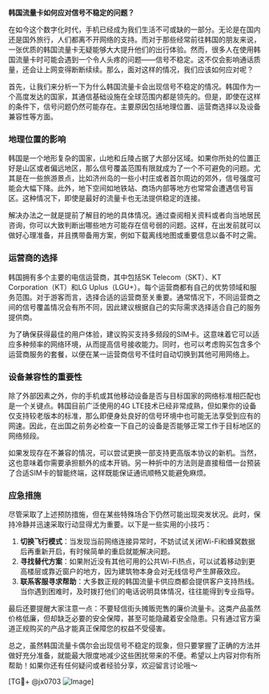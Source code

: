 **韩国流量卡如何应对信号不稳定的问题？**

在如今这个数字化时代，手机已经成为我们生活不可或缺的一部分。无论是在国内还是国外旅行，人们都离不开网络的支持。而对于那些经常前往韩国的朋友来说，一张优质的韩国流量卡无疑能够大大提升他们的出行体验。然而，很多人在使用韩国流量卡时可能会遇到一个令人头疼的问题——信号不稳定。这不仅会影响通话质量，还会让上网变得断断续续。那么，面对这样的情况，我们应该如何应对呢？

首先，让我们来分析一下为什么韩国流量卡会出现信号不稳定的情况。韩国作为一个高度发达的国家，其通信基础设施在全球范围内都是领先的。但是，即使在这样的条件下，信号问题仍然可能存在。主要原因包括地理位置、运营商选择以及设备兼容性等方面。

### 地理位置的影响

韩国是一个地形复杂的国家，山地和丘陵占据了大部分区域。如果你所处的位置正好是山区或者偏远地区，那么信号覆盖范围有限就成为了一个不可避免的问题。尤其是在一些旅游景点，比如济州岛的一些小村庄或者首尔周边的郊外，信号强度可能会大幅下降。此外，地下空间如地铁站、商场内部等地方也常常会遭遇信号盲区。这种情况下，即使是最好的流量卡也无法提供稳定的连接。

解决办法之一就是提前了解目的地的具体情况。通过查阅相关资料或者向当地居民咨询，你可以大致判断出哪些地方可能存在信号弱的问题。这样，在出发前就可以做好心理准备，并且携带备用方案，例如下载离线地图或重要信息以备不时之需。

### 运营商的选择

韩国拥有多个主要的电信运营商，其中包括SK Telecom（SKT）、KT Corporation（KT）和LG Uplus（LGU+）。每个运营商都有自己的优势领域和服务范围。对于游客而言，选择合适的运营商至关重要。通常情况下，不同运营商之间的信号覆盖情况会有所不同，因此建议根据自己的实际需求选择适合自己的服务提供商。

为了确保获得最佳的用户体验，建议购买支持多频段的SIM卡。这意味着它可以适应多种频率的网络环境，从而提高信号接收能力。同时，也可以考虑购买包含多个运营商服务的套餐，以便在某一运营商信号不佳时自动切换到其他可用网络上。

### 设备兼容性的重要性

除了外部因素之外，你的手机或其他移动设备是否与目标国家的网络标准相匹配也是一个关键点。韩国目前广泛使用的4G LTE技术已经非常成熟，但如果你的设备仅支持较老版本的标准，那么即便身处良好的信号环境中也可能无法享受到应有的网速。因此，在出国之前务必检查一下自己的设备是否能够正常工作于目标地区的网络频段。

如果发现存在不兼容的情况，可以尝试更换一部支持更高版本协议的新机。当然，这也意味着你需要承担额外的成本开销。另一种折中的方法则是直接租借一台预装了合适SIM卡的智能终端，这样既能保证通讯顺畅又能避免麻烦。

### 应急措施

尽管采取了上述预防措施，但在某些特殊场合下仍然可能出现突发状况。此时，保持冷静并迅速采取行动显得尤为重要。以下是一些实用的小技巧：

1. **切换飞行模式**：当发现当前网络连接异常时，不妨试试关闭Wi-Fi和蜂窝数据后再重新开启，有时候简单的重启就能解决问题。
2. **寻找替代方案**：如果附近没有其他可用的公共Wi-Fi热点，可以试着移动到更高楼层或靠近窗户的地方，因为建筑物本身会对无线信号产生屏蔽效应。
3. **联系客服寻求帮助**：大多数正规的韩国流量卡供应商都会提供客户支持热线。当你遇到困难时，及时拨打他们的电话说明具体情况，往往能得到专业指导。

最后还要提醒大家注意一点：不要轻信街头摊贩兜售的廉价流量卡。这类产品虽然价格低廉，但却缺乏必要的安全保障，甚至可能隐藏着安全隐患。只有通过官方渠道正规购买的产品才能真正保障您的权益不受侵害。

总之，虽然韩国流量卡偶尔会出现信号不稳定的现象，但只要掌握了正确的方法并做好充分准备，就能最大限度地减少这些困扰带来的不便。希望以上内容对你有所帮助！如果你还有任何疑问或者经验分享，欢迎留言讨论哦～ 

[TG💪+ @jx0703 ![Image](https://github.com/user-attachments/assets/dbca1d08-cadb-493c-b0ec-ad6f7a83f270)]